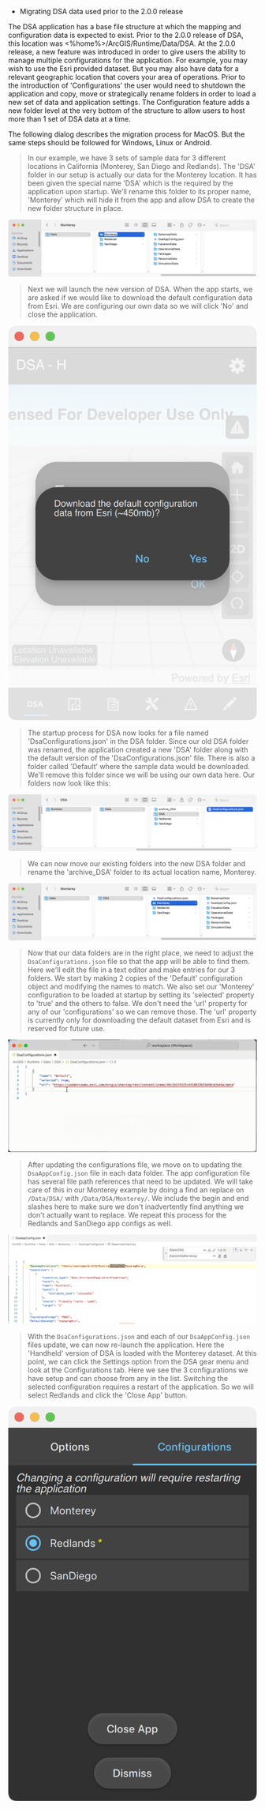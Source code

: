 - Migrating DSA data used prior to the 2.0.0 release

The DSA application has a base file structure at which the mapping and configuration data is expected to exist. Prior to the 2.0.0 release of DSA, this location was <%home%>/ArcGIS/Runtime/Data/DSA. At the 2.0.0 release, a new feature was introduced in order to give users the ability to manage multiple configurations for the application. For example, you may wish to use the Esri provided dataset. But you may also have data for a relevant geographic location that covers your area of operations. Prior to the introduction of 'Configurations' the user would need to shutdown the application and copy, move or strategically rename folders in order to load a new set of data and application settings. The Configuration feature adds a new folder level at the very bottom of the structure to allow users to host more than 1 set of DSA data at a time.

The following dialog describes the migration process for MacOS. But the same steps should be followed for Windows, Linux or Android.

> In our example, we have 3 sets of sample data for 3 different locations in California (Monterey, San Diego and Redlands). The 'DSA' folder in our setup is actually our data for the Monterey location. It has been given the special name 'DSA' which is the required by the application upon startup. We'll rename this folder to its proper name, 'Monterey' which will hide it from the app and allow DSA to create the new folder structure in place.

![image](./images/dsa-data-management-migration-1.png)

> Next we will launch the new version of DSA. When the app starts, we are asked if we would like to download the default configuration data from Esri. We are configuring our own data so we will click 'No' and close the application.

![image](./images/dsa-data-management-migration-3.png)

> The startup process for DSA now looks for a file named 'DsaConfigurations.json' in the DSA folder. Since our old DSA folder was renamed, the application created a new 'DSA' folder along with the default version of the 'DsaConfigurations.json' file. There is also a folder called 'Default' where the sample data would be downloaded. We'll remove this folder since we will be using our own data here. Our folders now look like this:

![image](./images/dsa-data-management-migration-2.png)

> We can now move our existing folders into the new DSA folder and rename the 'archive_DSA' folder to its actual location name, Monterey.

![image](./images/dsa-data-management-migration-4.png)

> Now that our data folders are in the right place, we need to adjust the `DsaConfigurations.json` file so that the app will be able to find them. Here we'll edit the file in a text editor and make entries for our 3 folders. We start by making 2 copies of the 'Default' configuration object and modifying the names to match. We also set our 'Monterey' configuration to be loaded at startup by setting its 'selected' property to 'true' and the others to false. We don't need the 'url' property for any of our 'configurations' so we can remove those. The 'url' property is currently only for downloading the default dataset from Esri and is reserved for future use. 

![image](./images/dsa-data-management-migration-5.gif)

> After updating the configurations file, we move on to updating the `DsaAppConfig.json` file in each data folder. The app configuration file has several file path references that need to be updated. We will take care of this in our Monterey example by doing a find an replace on `/Data/DSA/` with `/Data/DSA/Monterey/`. We include the begin and end slashes here to make sure we don't inadvertently find anything we don't actually want to replace. We repeat this process for the Redlands and SanDiego app configs as well.

![image](./images/dsa-data-management-migration-6.png)

> With the `DsaConfigurations.json` and each of our `DsaAppConfig.json` files update, we can now re-launch the application. Here the 'Handheld' version of DSA is loaded with the Monterey dataset. At this point, we can click the Settings option from the DSA gear menu and look at the Configurations tab. Here we see the 3 configurations we have setup and can choose from any in the list. Switching the selected configuration requires a restart of the application. So we will select Redlands and click the 'Close App' button.

![image](./images/dsa-data-management-migration-7.png)